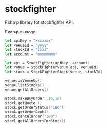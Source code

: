 # stockfighter
Fsharp library fot stockfighter API.

Example usage:
```fsharp
let apiKey = "xxxxxxx"
let venueId = "yyyy"
let stockId = "zzzz"
let account = "mmmmmmmm"

let api = StockFighter(apiKey, account)
let venue = StockFighterVenue(api, venueId)
let stock = StockFighterStock(venue, stockId)

venue.isVenueUp()
venue.listStocks()
venue.getAllOrders()

stock.makeBuyOrder (10,10)
stock.getQuote ()
stock.getOrderStatus("100")
stock.getOrderBook()
stock.cancelOrder("100")
stock.getAllOrdersForStock()
```
